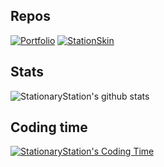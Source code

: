 ## Repos
[![Portfolio](https://github-readme-stats.vercel.app/api/pin/?username=stationarystation&repo=portfolio&bg_color=161320&text_color=D9E0EE&icon_color=DDB6F2&title_color=96CDFB)](https://github.com/stationarystation/portfolio) [![StationSkin](https://github-readme-stats.vercel.app/api/pin/?username=stationarystation&repo=stationskin&bg_color=161320&text_color=D9E0EE&icon_color=DDB6F2&title_color=96CDFB)](https://github.com/stationarystation/stationskin)
## Stats
![StationaryStation's github stats](https://github-readme-stats.vercel.app/api?username=stationaryStation&bg_color=161320&text_color=D9E0EE&icon_color=DDB6F2&title_color=96CDFB)
## Coding time
[![StationaryStation's Coding Time](https://github-readme-stats.vercel.app/api/wakatime?username=stationarystation&bg_color=161320&text_color=D9E0EE&icon_color=DDB6F2&title_color=96CDFB)](https://stationarystation.vercel.app)

